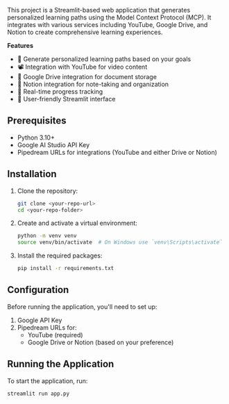 This project is a Streamlit-based web application that generates personalized learning paths using the Model Context Protocol (MCP). It integrates with various services including YouTube, Google Drive, and Notion to create comprehensive learning experiences.

**Features**

- 🎯 Generate personalized learning paths based on your goals  
- 📽️ Integration with YouTube for video content  
- 📁 Google Drive integration for document storage  
- 📝 Notion integration for note-taking and organization  
- 🚀 Real-time progress tracking  
- 🎨 User-friendly Streamlit interface
## Prerequisites

- Python 3.10+
- Google AI Studio API Key
- Pipedream URLs for integrations (YouTube and either Drive or Notion)

## Installation

1. Clone the repository:

    ```bash
    git clone <your-repo-url>
    cd <your-repo-folder>
    ```

2. Create and activate a virtual environment:

    ```bash
    python -m venv venv
    source venv/bin/activate  # On Windows use `venv\Scripts\activate`
    ```

3. Install the required packages:

    ```bash
    pip install -r requirements.txt
    ```
## Configuration

Before running the application, you'll need to set up:

1. Google API Key
2. Pipedream URLs for:
    - YouTube (required)
    - Google Drive or Notion (based on your preference)

## Running the Application

To start the application, run:

```bash
streamlit run app.py

